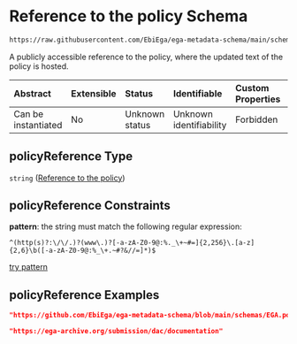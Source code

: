 # Reference to the policy Schema

```txt
https://raw.githubusercontent.com/EbiEga/ega-metadata-schema/main/schemas/EGA.policy.json#/properties/policyDescriptor/properties/policyReference
```

A publicly accessible reference to the policy, where the updated text of the policy is hosted.

| Abstract            | Extensible | Status         | Identifiable            | Custom Properties | Additional Properties | Access Restrictions | Defined In                                                                   |
| :------------------ | :--------- | :------------- | :---------------------- | :---------------- | :-------------------- | :------------------ | :--------------------------------------------------------------------------- |
| Can be instantiated | No         | Unknown status | Unknown identifiability | Forbidden         | Allowed               | none                | [EGA.policy.json\*](../../../schemas/EGA.policy.json "open original schema") |

## policyReference Type

`string` ([Reference to the policy](ega-16-properties-policy-descriptor-properties-reference-to-the-policy.md))

## policyReference Constraints

**pattern**: the string must match the following regular expression:&#x20;

```regexp
^(http(s)?:\/\/.)?(www\.)?[-a-zA-Z0-9@:%._\+~#=]{2,256}\.[a-z]{2,6}\b([-a-zA-Z0-9@:%_\+.~#?&//=]*)$
```

[try pattern](https://regexr.com/?expression=%5E\(http\(s\)%3F%3A%5C%2F%5C%2F.\)%3F\(www%5C.\)%3F%5B-a-zA-Z0-9%40%3A%25._%5C%2B~%23%3D%5D%7B2%2C256%7D%5C.%5Ba-z%5D%7B2%2C6%7D%5Cb\(%5B-a-zA-Z0-9%40%3A%25_%5C%2B.~%23%3F%26%2F%2F%3D%5D*\)%24 "try regular expression with regexr.com")

## policyReference Examples

```json
"https://github.com/EbiEga/ega-metadata-schema/blob/main/schemas/EGA.policy.json"
```

```json
"https://ega-archive.org/submission/dac/documentation"
```
